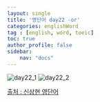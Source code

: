 ```yaml
---
layout: single
title: '영단어 day22 -or'
categories: englishWord
tag : [english, word, toeic]
toc: true
author_profile: false
sidebar:
    nav: "docs"
---
```



![day22_1](https://ingu627.github.io/images/english/day22_1.jpg)
![day22_2](https://ingu627.github.io/images/english/day22_2.jpg)



[출처 : 신상현 영단어](https://www.aladin.co.kr/shop/wproduct.aspx?ItemId=126278788)